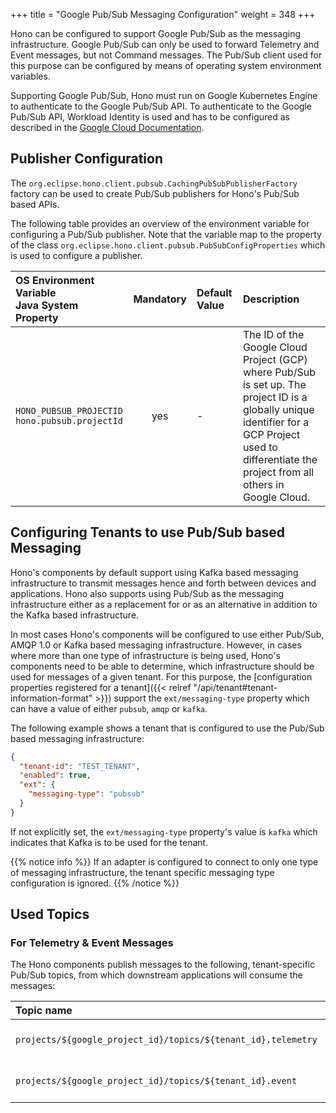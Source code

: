 +++
title = "Google Pub/Sub Messaging Configuration"
weight = 348
+++

Hono can be configured to support Google Pub/Sub as the messaging infrastructure. Google Pub/Sub can only be used to forward
Telemetry and Event messages, but not Command messages. The Pub/Sub client used for this purpose
can be configured by means of operating system environment variables.

Supporting Google Pub/Sub, Hono must run on Google Kubernetes Engine to authenticate to the Google Pub/Sub API. To authenticate to the Google Pub/Sub API, Workload Identity
is used and has to be configured as described in the [Google Cloud Documentation](https://cloud.google.com/kubernetes-engine/docs/how-to/workload-identity).

## Publisher Configuration
The `org.eclipse.hono.client.pubsub.CachingPubSubPublisherFactory` factory can be used to create Pub/Sub publishers for Hono's
Pub/Sub based APIs.

The following table provides an overview of the environment variable for configuring a Pub/Sub publisher.
Note that the variable map to the property of the class `org.eclipse.hono.client.pubsub.PubSubConfigProperties` which is
used to configure a publisher.

| OS Environment Variable<br>Java System Property | Mandatory | Default Value | Description  |
| :---------------------------------------------- | :-------: | :------------ | :------------|
| `HONO_PUBSUB_PROJECTID`<br>`hono.pubsub.projectId`   | yes | - | The ID of the Google Cloud Project (GCP) where Pub/Sub is set up. The project ID is a globally unique identifier for a GCP Project used to differentiate the project from all others in Google Cloud. |

## Configuring Tenants to use Pub/Sub based Messaging

Hono's components by default support using Kafka based messaging infrastructure to transmit messages hence and forth
between devices and applications. Hono also supports using Pub/Sub as the messaging infrastructure either as a replacement
for or as an alternative in addition to the Kafka based infrastructure.

In most cases Hono's components will be configured to use either Pub/Sub, AMQP 1.0 or Kafka based messaging infrastructure.
However, in cases where more than one type of infrastructure is being used, Hono's components need to be able to determine,
which infrastructure should be used for messages of a given tenant. For this purpose, the [configuration properties
registered for a tenant]({{< relref "/api/tenant#tenant-information-format" >}}) support the `ext/messaging-type` property
which can have a value of either `pubsub`, `amqp` or `kafka`.

The following example shows a tenant that is configured to use the Pub/Sub based messaging infrastructure:

~~~json
{
  "tenant-id": "TEST_TENANT",
  "enabled": true,
  "ext": {
    "messaging-type": "pubsub"
  }
}
~~~

If not explicitly set, the `ext/messaging-type` property's value is `kafka` which indicates that Kafka is to be used
for the tenant.

{{% notice info %}}
If an adapter is configured to connect to only one type of messaging infrastructure, the tenant specific messaging
type configuration is ignored.
{{% /notice %}}

## Used Topics

### For Telemetry & Event Messages

The Hono components publish messages to the following, tenant-specific Pub/Sub topics,
from which downstream applications will consume the messages:

| Topic name                    | Description                           |
|:------------------------------|:--------------------------------------|
| `projects/${google_project_id}/topics/${tenant_id}.telemetry`       | Topic for telemetry messages.         |
| `projects/${google_project_id}/topics/${tenant_id}.event`          | Topic for event messages.             |
